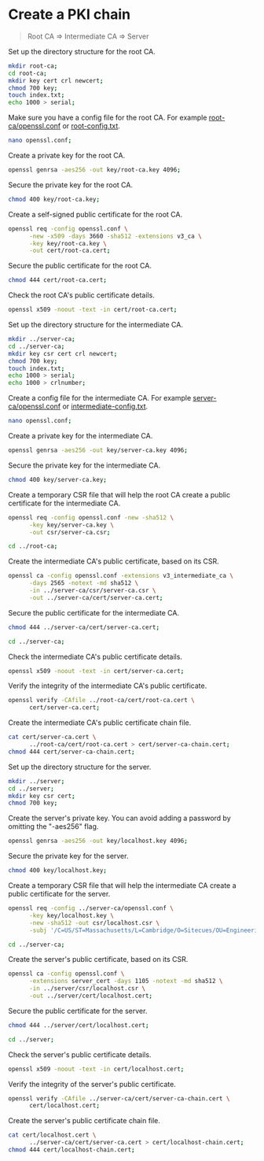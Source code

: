 # Create a PKI chain

> Root CA => Intermediate CA => Server

Set up the directory structure for the root CA.

```sh
mkdir root-ca;
cd root-ca;
mkdir key cert crl newcert;
chmod 700 key;
touch index.txt;
echo 1000 > serial;
```

Make sure you have a config file for the root CA.
For example [root-ca/openssl.conf](https://bitbucket.org/ai_squared/sitecues-certificate-authority/src/master/root-ca/openssl.conf) or [root-config.txt](https://jamielinux.com/docs/openssl-certificate-authority/_downloads/root-config.txt).

```sh
nano openssl.conf;
```

Create a private key for the root CA.

```sh
openssl genrsa -aes256 -out key/root-ca.key 4096;
```

Secure the private key for the root CA.

```sh
chmod 400 key/root-ca.key;
```

Create a self-signed public certificate for the root CA.

```sh
openssl req -config openssl.conf \
      -new -x509 -days 3660 -sha512 -extensions v3_ca \
      -key key/root-ca.key \
      -out cert/root-ca.cert;
```

Secure the public certificate for the root CA.

```sh
chmod 444 cert/root-ca.cert;
```

Check the root CA's public certificate details.

```sh
openssl x509 -noout -text -in cert/root-ca.cert;
```

Set up the directory structure for the intermediate CA.

```sh
mkdir ../server-ca;
cd ../server-ca;
mkdir key csr cert crl newcert;
chmod 700 key;
touch index.txt;
echo 1000 > serial;
echo 1000 > crlnumber;
```

Create a config file for the intermediate CA. For example [server-ca/openssl.conf](https://bitbucket.org/ai_squared/sitecues-certificate-authority/src/master/server-ca/openssl.conf) or [intermediate-config.txt](https://jamielinux.com/docs/openssl-certificate-authority/_downloads/intermediate-config.txt).

```sh
nano openssl.conf;
```

Create a private key for the intermediate CA.

```sh
openssl genrsa -aes256 -out key/server-ca.key 4096;
```

Secure the private key for the intermediate CA.

```sh
chmod 400 key/server-ca.key;
```

Create a temporary CSR file that will help the root CA create a public certificate for the intermediate CA.

```sh
openssl req -config openssl.conf -new -sha512 \
      -key key/server-ca.key \
      -out csr/server-ca.csr;
```

```sh
cd ../root-ca;
```

Create the intermediate CA's public certificate, based on its CSR.

```sh
openssl ca -config openssl.conf -extensions v3_intermediate_ca \
      -days 2565 -notext -md sha512 \
      -in ../server-ca/csr/server-ca.csr \
      -out ../server-ca/cert/server-ca.cert;
```

Secure the public certificate for the intermediate CA.

```sh
chmod 444 ../server-ca/cert/server-ca.cert;
```

```sh
cd ../server-ca;
```

Check the intermediate CA's public certificate details.

```sh
openssl x509 -noout -text -in cert/server-ca.cert;
```

Verify the integrity of the intermediate CA's public certificate.

```sh
openssl verify -CAfile ../root-ca/cert/root-ca.cert \
      cert/server-ca.cert;
```

Create the intermediate CA's public certificate chain file.

```sh
cat cert/server-ca.cert \
      ../root-ca/cert/root-ca.cert > cert/server-ca-chain.cert;
chmod 444 cert/server-ca-chain.cert;
```

Set up the directory structure for the server.

```sh
mkdir ../server;
cd ../server;
mkdir key csr cert;
chmod 700 key;
```

Create the server's private key. You can avoid adding a password by omitting the "-aes256" flag.

```sh
openssl genrsa -aes256 -out key/localhost.key 4096;
```

Secure the private key for the server.

```sh
chmod 400 key/localhost.key;
```

Create a temporary CSR file that will help the intermediate CA create a public certificate for the server.

```sh
openssl req -config ../server-ca/openssl.conf \
      -key key/localhost.key \
      -new -sha512 -out csr/localhost.csr \
      -subj '/C=US/ST=Massachusetts/L=Cambridge/O=Sitecues/OU=Engineering/CN=localhost/emailAddress=admin@sitecues.com/subjectAltName=DNS.1=localhost,DNS.2=127.0.0.1';
```

```sh
cd ../server-ca;
```

Create the server's public certificate, based on its CSR.

```sh
openssl ca -config openssl.conf \
      -extensions server_cert -days 1105 -notext -md sha512 \
      -in ../server/csr/localhost.csr \
      -out ../server/cert/localhost.cert;
```

Secure the public certificate for the server.

```sh
chmod 444 ../server/cert/localhost.cert;
```

```sh
cd ../server;
```

Check the server's public certificate details.

```sh
openssl x509 -noout -text -in cert/localhost.cert;
```

Verify the integrity of the server's public certificate.

```sh
openssl verify -CAfile ../server-ca/cert/server-ca-chain.cert \
      cert/localhost.cert;
```

Create the server's public certificate chain file.

```sh
cat cert/localhost.cert \
      ../server-ca/cert/server-ca.cert > cert/localhost-chain.cert;
chmod 444 cert/localhost-chain.cert;
```
